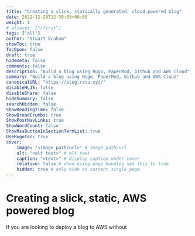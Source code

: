 ```yaml
---
title: "Creating a slick, statically generated, cloud-powered blog"
date: 2022-12-20T12:30:03+00:00
weight: 1
# aliases: ["/first"]
tags: ["all"]
author: "Stuart Graham"
showToc: true
TocOpen: false
draft: true
hidemeta: false
comments: false
description: "Build a blog using Hugo, PaperMod, Github and AWS Cloud"
summary: "Build a blog using Hugo, PaperMod, Github and AWS Cloud"
canonicalURL: "https://blog.rstu.xyz/"
disableHLJS: false
disableShare: false
hideSummary: false
searchHidden: false
ShowReadingTime: false
ShowBreadCrumbs: true
ShowPostNavLinks: true
ShowWordCount: false
ShowRssButtonInSectionTermList: true
UseHugoToc: true
cover:
    image: "<image path/url>" # image path/url
    alt: "<alt text>" # alt text
    caption: "<text>" # display caption under cover
    relative: false # when using page bundles set this to true
    hidden: true # only hide on current single page
---
```


# Creating a slick, static, AWS powered blog
If you are looking to deploy a blog to AWS without

